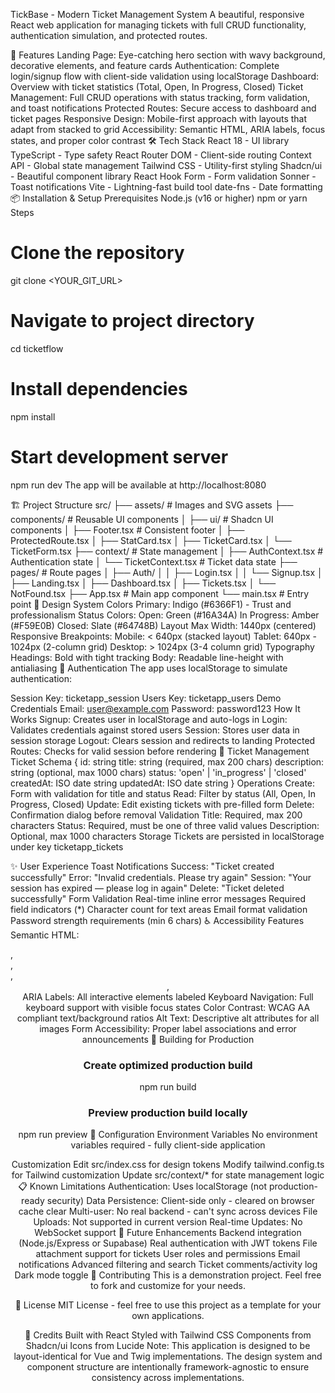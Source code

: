 TickBase - Modern Ticket Management System
A beautiful, responsive React web application for managing tickets with full CRUD functionality, authentication simulation, and protected routes.

🚀 Features
Landing Page: Eye-catching hero section with wavy background, decorative elements, and feature cards
Authentication: Complete login/signup flow with client-side validation using localStorage
Dashboard: Overview with ticket statistics (Total, Open, In Progress, Closed)
Ticket Management: Full CRUD operations with status tracking, form validation, and toast notifications
Protected Routes: Secure access to dashboard and ticket pages
Responsive Design: Mobile-first approach with layouts that adapt from stacked to grid
Accessibility: Semantic HTML, ARIA labels, focus states, and proper color contrast
🛠️ Tech Stack
React 18 - UI library
TypeScript - Type safety
React Router DOM - Client-side routing
Context API - Global state management
Tailwind CSS - Utility-first styling
Shadcn/ui - Beautiful component library
React Hook Form - Form validation
Sonner - Toast notifications
Vite - Lightning-fast build tool
date-fns - Date formatting
📦 Installation & Setup
Prerequisites
Node.js (v16 or higher)
npm or yarn
Steps
# Clone the repository
git clone <YOUR_GIT_URL>

# Navigate to project directory
cd ticketflow

# Install dependencies
npm install

# Start development server
npm run dev
The app will be available at http://localhost:8080

🏗️ Project Structure
src/
├── assets/              # Images and SVG assets
├── components/          # Reusable UI components
│   ├── ui/             # Shadcn UI components
│   ├── Footer.tsx      # Consistent footer
│   ├── ProtectedRoute.tsx
│   ├── StatCard.tsx
│   ├── TicketCard.tsx
│   └── TicketForm.tsx
├── context/            # State management
│   ├── AuthContext.tsx # Authentication state
│   └── TicketContext.tsx # Ticket data state
├── pages/              # Route pages
│   ├── Auth/
│   │   ├── Login.tsx
│   │   └── Signup.tsx
│   ├── Landing.tsx
│   ├── Dashboard.tsx
│   ├── Tickets.tsx
│   └── NotFound.tsx
├── App.tsx             # Main app component
└── main.tsx           # Entry point
🎨 Design System
Colors
Primary: Indigo (#6366F1) - Trust and professionalism
Status Colors:
Open: Green (#16A34A)
In Progress: Amber (#F59E0B)
Closed: Slate (#64748B)
Layout
Max Width: 1440px (centered)
Responsive Breakpoints:
Mobile: < 640px (stacked layout)
Tablet: 640px - 1024px (2-column grid)
Desktop: > 1024px (3-4 column grid)
Typography
Headings: Bold with tight tracking
Body: Readable line-height with antialiasing
🔐 Authentication
The app uses localStorage to simulate authentication:

Session Key: ticketapp_session
Users Key: ticketapp_users
Demo Credentials
Email: user@example.com
Password: password123
How It Works
Signup: Creates user in localStorage and auto-logs in
Login: Validates credentials against stored users
Session: Stores user data in session storage
Logout: Clears session and redirects to landing
Protected Routes: Checks for valid session before rendering
📝 Ticket Management
Ticket Schema
{
  id: string
  title: string (required, max 200 chars)
  description: string (optional, max 1000 chars)
  status: 'open' | 'in_progress' | 'closed'
  createdAt: ISO date string
  updatedAt: ISO date string
}
Operations
Create: Form with validation for title and status
Read: Filter by status (All, Open, In Progress, Closed)
Update: Edit existing tickets with pre-filled form
Delete: Confirmation dialog before removal
Validation
Title: Required, max 200 characters
Status: Required, must be one of three valid values
Description: Optional, max 1000 characters
Storage
Tickets are persisted in localStorage under key ticketapp_tickets

✨ User Experience
Toast Notifications
Success: "Ticket created successfully"
Error: "Invalid credentials. Please try again"
Session: "Your session has expired — please log in again"
Delete: "Ticket deleted successfully"
Form Validation
Real-time inline error messages
Required field indicators (*)
Character count for text areas
Email format validation
Password strength requirements (min 6 chars)
♿ Accessibility Features
Semantic HTML: <main>, <nav>, <section>, <header>, <footer>
ARIA Labels: All interactive elements labeled
Keyboard Navigation: Full keyboard support with visible focus states
Color Contrast: WCAG AA compliant text/background ratios
Alt Text: Descriptive alt attributes for all images
Form Accessibility: Proper label associations and error announcements
🧪 Building for Production
# Create optimized production build
npm run build

# Preview production build locally
npm run preview
🔧 Configuration
Environment Variables
No environment variables required - fully client-side application

Customization
Edit src/index.css for design tokens
Modify tailwind.config.ts for Tailwind customization
Update src/context/* for state management logic
📋 Known Limitations
Authentication: Uses localStorage (not production-ready security)
Data Persistence: Client-side only - cleared on browser cache clear
Multi-user: No real backend - can't sync across devices
File Uploads: Not supported in current version
Real-time Updates: No WebSocket support
🚧 Future Enhancements
Backend integration (Node.js/Express or Supabase)
Real authentication with JWT tokens
File attachment support for tickets
User roles and permissions
Email notifications
Advanced filtering and search
Ticket comments/activity log
Dark mode toggle
🤝 Contributing
This is a demonstration project. Feel free to fork and customize for your needs.

📄 License
MIT License - feel free to use this project as a template for your own applications.

🙏 Credits
Built with React
Styled with Tailwind CSS
Components from Shadcn/ui
Icons from Lucide
Note: This application is designed to be layout-identical for Vue and Twig implementations. The design system and component structure are intentionally framework-agnostic to ensure consistency across implementations.

